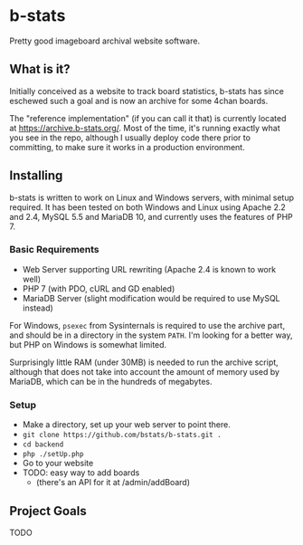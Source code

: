 # b-stats

Pretty good imageboard archival website software.

## What is it?
Initially conceived as a website to track board statistics, b-stats has
since eschewed such a goal and is now an archive for some 4chan boards.

The "reference implementation" (if you can call it that) is currently
located at https://archive.b-stats.org/. Most of the time, it's running
exactly what you see in the repo, although I usually deploy code there
prior to committing, to make sure it works in a production environment.

## Installing

b-stats is written to work on Linux and Windows servers, with minimal
setup required. It has been tested on both Windows and Linux using
Apache 2.2 and 2.4, MySQL 5.5 and MariaDB 10, and currently uses the
features of PHP 7.

### Basic Requirements
- Web Server supporting URL rewriting (Apache 2.4 is known to work well)
- PHP 7 (with PDO, cURL and GD enabled)
- MariaDB Server (slight modification would be required to use MySQL instead)

For Windows, `psexec` from Sysinternals is required to use the archive
part, and should be in a directory in the system `PATH`. I'm looking for
a better way, but PHP on Windows is somewhat limited.

Surprisingly little RAM (under 30MB) is needed to run the archive
script, although that does not take into account the amount of memory
used by MariaDB, which can be in the hundreds of megabytes.

### Setup

- Make a directory, set up your web server to point there.
- `git clone https://github.com/bstats/b-stats.git .` 
- `cd backend`
- `php ./setUp.php`
- Go to your website
- TODO: easy way to add boards
  - (there's an API for it at /admin/addBoard)

## Project Goals

TODO